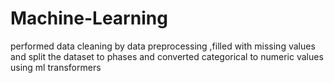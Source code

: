 # Machine-Learning
performed data cleaning by data preprocessing ,filled with missing values and split the dataset to phases and converted categorical to numeric values using ml transformers

